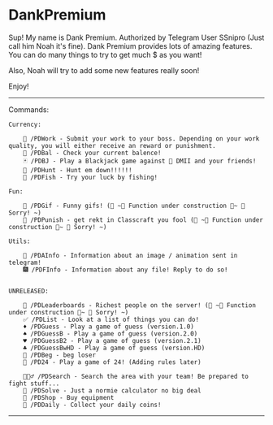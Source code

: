 # DankPremium

Sup! My name is Dank Premium. Authorized by Telegram User SSnipro (Just call him Noah it's fine).
Dank Premium provides lots of amazing features. You can do many things to try to get much $ as you want!
    
Also, Noah will try to add some new features really soon!
    
Enjoy!
    
--------------------
Commands:

    Currency:

        💼 /PDWork - Submit your work to your boss. Depending on your work quality, you will either receive an reward or punishment.
        🏦 /PDBal - Check your current balence!
        🃏 /PDBJ - Play a Blackjack game against 🤖 DMII and your friends!
        🔫 /PDHunt - Hunt em down!!!!!!
        🎣 /PDFish - Try your luck by fishing!

    Fun:

        🤡 /PDGif - Funny gifs! (💎 ~🚧 Function under construction 🚧~ 💎 Sorry! ~)
        👹 /PDPunish - get rekt in Classcraft you fool (💎 ~🚧 Function under construction 🚧~ 💎 Sorry! ~)

    Utils: 

        🌠 /PDAInfo - Information about an image / animation sent in telegram!
        🎆 /PDFInfo - Information about any file! Reply to do so!

        
    UNRELEASED:

        🎯 /PDLeaderboards - Richest people on the server! (💎 ~🚧 Function under construction 🚧~ 💎 Sorry! ~)
        ✅ /PDList - Look at a list of things you can do!
        ♦️ /PDGuess - Play a game of guess (version.1.0)
        ♠️ /PDGuessB - Play a game of guess (version.2.0)
        ♥️ /PDGuessB2 - Play a game of guess (version.2.1)
        ♣️ /PDGuessBwHD - Play a game of guess (version.HD)
        🥺 /PDBeg - beg loser
        🎰 /PD24 - Play a game of 24! (Adding rules later)

        🕵🏻‍♂️ /PDSearch - Search the area with your team! Be prepared to fight stuff...
        🧮 /PDSolve - Just a normie calculator no big deal
        🛒 /PDShop - Buy equipment
        🎁 /PDDaily - Collect your daily coins!

--------------------
